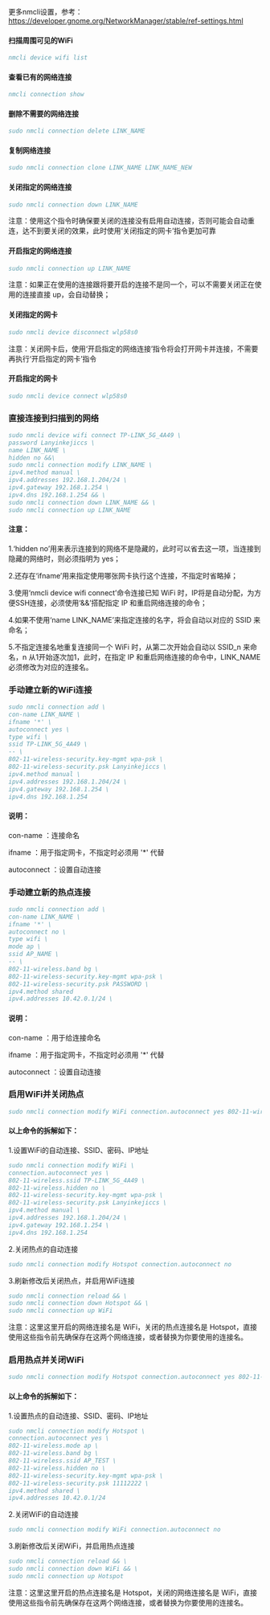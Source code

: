 更多nmcli设置，参考：https://developer.gnome.org/NetworkManager/stable/ref-settings.html

#### 扫描周围可见的WiFi
```bibtex
nmcli device wifi list
```

#### 查看已有的网络连接
```bibtex
nmcli connection show
```

#### 删除不需要的网络连接
```bibtex
sudo nmcli connection delete LINK_NAME
```

#### 复制网络连接
```bibtex
sudo nmcli connection clone LINK_NAME LINK_NAME_NEW
```

#### 关闭指定的网络连接
```bibtex
sudo nmcli connection down LINK_NAME
```
注意：使用这个指令时确保要关闭的连接没有启用自动连接，否则可能会自动重连，达不到要关闭的效果，此时使用‘关闭指定的网卡’指令更加可靠


#### 开启指定的网络连接
```bibtex
sudo nmcli connection up LINK_NAME
```
注意：如果正在使用的连接跟将要开启的连接不是同一个，可以不需要关闭正在使用的连接直接 up，会自动替换；


#### 关闭指定的网卡
```bibtex
sudo nmcli device disconnect wlp58s0
```
注意：关闭网卡后，使用‘开启指定的网络连接’指令将会打开网卡并连接，不需要再执行‘开启指定的网卡’指令


#### 开启指定的网卡
```bibtex
sudo nmcli device connect wlp58s0
```



### 直接连接到扫描到的网络
```bibtex
sudo nmcli device wifi connect TP-LINK_5G_4A49 \
password Lanyinkejiccs \
name LINK_NAME \
hidden no &&\
sudo nmcli connection modify LINK_NAME \
ipv4.method manual \
ipv4.addresses 192.168.1.204/24 \
ipv4.gateway 192.168.1.254 \
ipv4.dns 192.168.1.254 && \
sudo nmcli connection down LINK_NAME && \
sudo nmcli connection up LINK_NAME
```
#### 注意：

1.‘hidden no’用来表示连接到的网络不是隐藏的，此时可以省去这一项，当连接到隐藏的网络时，则必须指明为 yes；
  
2.还存在‘ifname’用来指定使用哪张网卡执行这个连接，不指定时省略掉；
  
3.使用‘nmcli device wifi connect’命令连接已知 WiFi 时，IP将是自动分配，为方便SSH连接，必须使用‘&&’搭配指定 IP 和重启网络连接的命令；
  
4.如果不使用‘name LINK_NAME’来指定连接的名字，将会自动以对应的 SSID 来命名；
  
5.不指定连接名地重复连接同一个 WiFi 时，从第二次开始会自动以 SSID_n 来命名，n 从1开始逐次加1，此时，在指定 IP 和重启网络连接的命令中，LINK_NAME 必须修改为对应的连接名。

### 手动建立新的WiFi连接
```bibtex
sudo nmcli connection add \
con-name LINK_NAME \
ifname '*' \
autoconnect yes \
type wifi \
ssid TP-LINK_5G_4A49 \
-- \
802-11-wireless-security.key-mgmt wpa-psk \
802-11-wireless-security.psk Lanyinkejiccs \
ipv4.method manual \
ipv4.addresses 192.168.1.204/24 \
ipv4.gateway 192.168.1.254 \
ipv4.dns 192.168.1.254
```
#### 说明：

con-name ：连接命名
  
ifname ：用于指定网卡，不指定时必须用 '*' 代替
  
autoconnect ：设置自动连接

### 手动建立新的热点连接
```bibtex
sudo nmcli connection add \
con-name LINK_NAME \
ifname '*' \
autoconnect no \
type wifi \
mode ap \
ssid AP_NAME \
-- \
802-11-wireless.band bg \
802-11-wireless-security.key-mgmt wpa-psk \
802-11-wireless-security.psk PASSWORD \
ipv4.method shared
ipv4.addresses 10.42.0.1/24 \
```
#### 说明：

con-name ：用于给连接命名
  
ifname ：用于指定网卡，不指定时必须用 '*' 代替
  
autoconnect ：设置自动连接

### 启用WiFi并关闭热点
```bibtex
sudo nmcli connection modify WiFi connection.autoconnect yes 802-11-wireless.ssid TP-LINK_5G_4A49 802-11-wireless.hidden no 802-11-wireless-security.key-mgmt wpa-psk 802-11-wireless-security.psk Lanyinkejiccs ipv4.method manual ipv4.addresses 192.168.1.204/24 ipv4.gateway 192.168.1.254 ipv4.dns 192.168.1.254 && sudo nmcli connection modify Hotspot connection.autoconnect no && sudo nmcli connection reload && sudo nmcli connection down Hotspot && sudo nmcli connection up WiFi
```
#### 以上命令的拆解如下：
1.设置WiFi的自动连接、SSID、密码、IP地址
```bibtex
sudo nmcli connection modify WiFi \
connection.autoconnect yes \
802-11-wireless.ssid TP-LINK_5G_4A49 \
802-11-wireless.hidden no \
802-11-wireless-security.key-mgmt wpa-psk \
802-11-wireless-security.psk Lanyinkejiccs \
ipv4.method manual \
ipv4.addresses 192.168.1.204/24 \
ipv4.gateway 192.168.1.254 \
ipv4.dns 192.168.1.254 
```
2.关闭热点的自动连接
```bibtex
sudo nmcli connection modify Hotspot connection.autoconnect no
```
3.刷新修改后关闭热点，并启用WiFi连接
```bibtex
sudo nmcli connection reload && \
sudo nmcli connection down Hotspot && \
sudo nmcli connection up WiFi
```
注意：这里这里开启的网络连接名是 WiFi，关闭的热点连接名是 Hotspot，直接使用这些指令前先确保存在这两个网络连接，或者替换为你要使用的连接名。

### 启用热点并关闭WiFi
```bibtex
sudo nmcli connection modify Hotspot connection.autoconnect yes 802-11-wireless.mode ap 802-11-wireless.band bg 802-11-wireless.ssid AP_TEST 802-11-wireless-security.key-mgmt wpa-psk 802-11-wireless-security.psk 11112222 ipv4.method shared ipv4.addresses 10.42.0.1/24 && sudo nmcli connection modify WiFi connection.autoconnect no && sudo nmcli connection reload && sudo nmcli connection down WiFi && sudo nmcli connection up Hotspot
```
#### 以上命令的拆解如下：
1.设置热点的自动连接、SSID、密码、IP地址
```bibtex
sudo nmcli connection modify Hotspot \
connection.autoconnect yes \
802-11-wireless.mode ap \
802-11-wireless.band bg \
802-11-wireless.ssid AP_TEST \
802-11-wireless.hidden no \
802-11-wireless-security.key-mgmt wpa-psk \
802-11-wireless-security.psk 11112222 \
ipv4.method shared \
ipv4.addresses 10.42.0.1/24
```
2.关闭WiFi的自动连接
```bibtex
sudo nmcli connection modify WiFi connection.autoconnect no
```
3.刷新修改后关闭WiFi，并启用热点连接
```bibtex
sudo nmcli connection reload && \
sudo nmcli connection down WiFi && \
sudo nmcli connection up Hotspot
```
注意：这里这里开启的热点连接名是 Hotspot，关闭的网络连接名是 WiFi，直接使用这些指令前先确保存在这两个网络连接，或者替换为你要使用的连接名。
